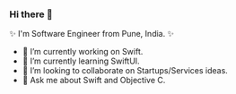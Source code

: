 ### Hi there 👋

✨ I'm Software Engineer from Pune, India. ✨

- 🔭 I’m currently working on Swift.
- 🌱 I’m currently learning SwiftUI.
- 👯 I’m looking to collaborate on Startups/Services ideas.
- 💬 Ask me about Swift and Objective C.

<!--
**raviseta/raviseta** is a ✨ _special_ ✨ repository because its `README.md` (this file) appears on your GitHub profile.

Here are some ideas to get you started:

- 🔭 I’m currently working on Swift.
- 🌱 I’m currently learning SwiftUI
- 👯 I’m looking to collaborate on Startups/Services ideas
- 🤔 I’m looking for help with ...
- 💬 Ask me about Swift and Objective C.
- 📫 How to reach me: ...
- 😄 Pronouns: ...
- ⚡ Fun fact: ...
-->
